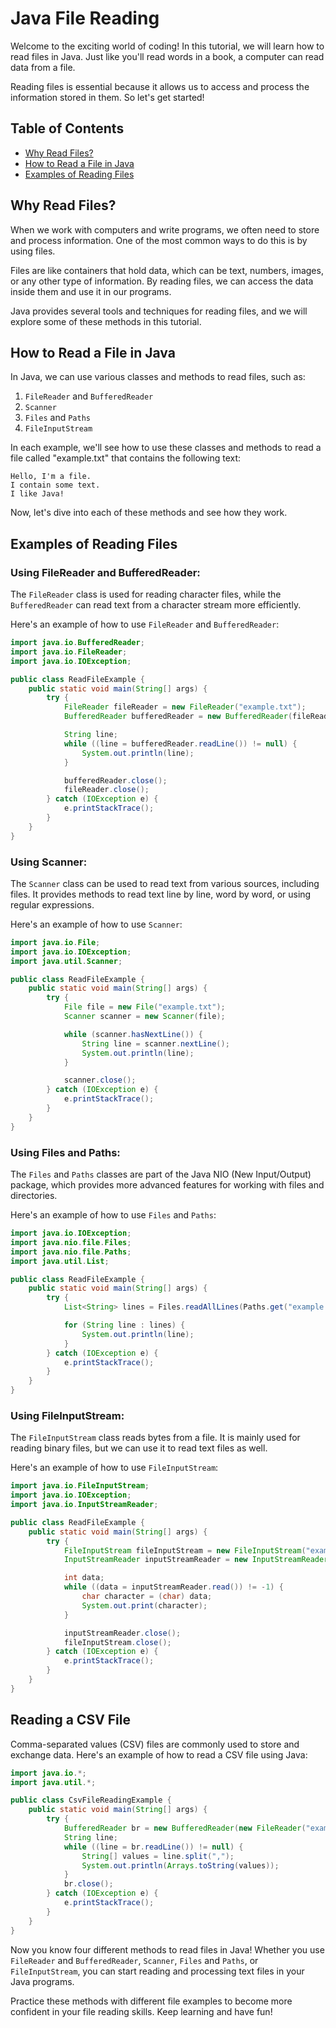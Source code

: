 # Java File Reading

Welcome to the exciting world of coding! In this tutorial, we will learn how to read files in Java. Just like you'll read words in a book, a computer can read data from a file.

Reading files is essential because it allows us to access and process the information stored in them. So let's get started!

## Table of Contents
- [Why Read Files?](#why-read-files)
- [How to Read a File in Java](#how-to-read-a-file-in-java)
- [Examples of Reading Files](#examples-of-reading-files)

## Why Read Files?

When we work with computers and write programs, we often need to store and process information. One of the most common ways to do this is by using files.

Files are like containers that hold data, which can be text, numbers, images, or any other type of information. By reading files, we can access the data inside them and use it in our programs.

Java provides several tools and techniques for reading files, and we will explore some of these methods in this tutorial.

## How to Read a File in Java

In Java, we can use various classes and methods to read files, such as:

1. `FileReader` and `BufferedReader`
2. `Scanner`
3. `Files` and `Paths`
4. `FileInputStream`

In each example, we'll see how to use these classes and methods to read a file called "example.txt" that contains the following text:

```
Hello, I'm a file.
I contain some text.
I like Java!
```

Now, let's dive into each of these methods and see how they work.

## Examples of Reading Files

### Using FileReader and BufferedReader:
The `FileReader` class is used for reading character files, while the `BufferedReader` can read text from a character stream more efficiently.

Here's an example of how to use `FileReader` and `BufferedReader`:

```java
import java.io.BufferedReader;
import java.io.FileReader;
import java.io.IOException;

public class ReadFileExample {
    public static void main(String[] args) {
        try {
            FileReader fileReader = new FileReader("example.txt");
            BufferedReader bufferedReader = new BufferedReader(fileReader);

            String line;
            while ((line = bufferedReader.readLine()) != null) {
                System.out.println(line);
            }

            bufferedReader.close();
            fileReader.close();
        } catch (IOException e) {
            e.printStackTrace();
        }
    }
}
```

### Using Scanner:
The `Scanner` class can be used to read text from various sources, including files. It provides methods to read text line by line, word by word, or using regular expressions.

Here's an example of how to use `Scanner`:

```java
import java.io.File;
import java.io.IOException;
import java.util.Scanner;

public class ReadFileExample {
    public static void main(String[] args) {
        try {
            File file = new File("example.txt");
            Scanner scanner = new Scanner(file);

            while (scanner.hasNextLine()) {
                String line = scanner.nextLine();
                System.out.println(line);
            }

            scanner.close();
        } catch (IOException e) {
            e.printStackTrace();
        }
    }
}
```

### Using Files and Paths:
The `Files` and `Paths` classes are part of the Java NIO (New Input/Output) package, which provides more advanced features for working with files and directories.

Here's an example of how to use `Files` and `Paths`:

```java
import java.io.IOException;
import java.nio.file.Files;
import java.nio.file.Paths;
import java.util.List;

public class ReadFileExample {
    public static void main(String[] args) {
        try {
            List<String> lines = Files.readAllLines(Paths.get("example.txt"));

            for (String line : lines) {
                System.out.println(line);
            }
        } catch (IOException e) {
            e.printStackTrace();
        }
    }
}
```

### Using FileInputStream:
The `FileInputStream` class reads bytes from a file. It is mainly used for reading binary files, but we can use it to read text files as well.

Here's an example of how to use `FileInputStream`:

```java
import java.io.FileInputStream;
import java.io.IOException;
import java.io.InputStreamReader;

public class ReadFileExample {
    public static void main(String[] args) {
        try {
            FileInputStream fileInputStream = new FileInputStream("example.txt");
            InputStreamReader inputStreamReader = new InputStreamReader(fileInputStream);

            int data;
            while ((data = inputStreamReader.read()) != -1) {
                char character = (char) data;
                System.out.print(character);
            }

            inputStreamReader.close();
            fileInputStream.close();
        } catch (IOException e) {
            e.printStackTrace();
        }
    }
}
```

## Reading a CSV File
Comma-separated values (CSV) files are commonly used to store and exchange data. Here's an example of how to read a CSV file using Java:

```java
import java.io.*;
import java.util.*;

public class CsvFileReadingExample {
    public static void main(String[] args) {
        try {
            BufferedReader br = new BufferedReader(new FileReader("example.csv"));
            String line;
            while ((line = br.readLine()) != null) {
                String[] values = line.split(",");
                System.out.println(Arrays.toString(values));
            }
            br.close();
        } catch (IOException e) {
            e.printStackTrace();
        }
    }
}
```
Now you know four different methods to read files in Java! Whether you use `FileReader` and `BufferedReader`, `Scanner`, `Files` and `Paths`, or `FileInputStream`, you can start reading and processing text files in your Java programs.

Practice these methods with different file examples to become more confident in your file reading skills. Keep learning and have fun!

